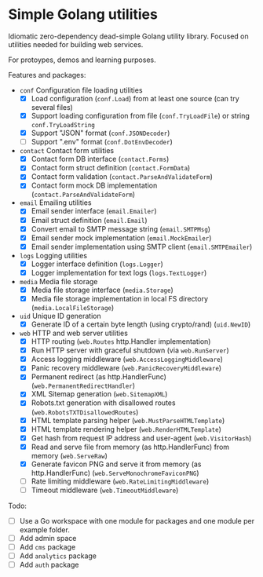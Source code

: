 # Simple Golang utilities

Idiomatic zero-dependency dead-simple Golang utility library.
Focused on utilities needed for building web services.

For protoypes, demos and learning purposes.

Features and packages:
<!-- - `auth` Authentication utilities -->
- `conf` Configuration file loading utilities
	- [x] Load configuration (`conf.Load`) from at least one source (can try several files)
	- [x] Support loading configuration from file (`conf.TryLoadFile`) or string `conf.TryLoadString`
	- [x] Support "JSON" format (`conf.JSONDecoder`)
	- [ ] Support ".env" format (`conf.DotEnvDecoder`)
- `contact` Contact form utilities
	- [x] Contact form DB interface (`contact.Forms`)
	- [x] Contact form struct definition (`contact.FormData`)
	- [x] Contact form validation (`contact.ParseAndValidateForm`)
	- [x] Contact form mock DB implementation (`contact.ParseAndValidateForm`)
- `email` Emailing utilities
	- [x] Email sender interface (`email.Emailer`)
	- [x] Email struct definition (`email.Email`)
	- [x] Convert email to SMTP message string (`email.SMTPMsg`)
	- [x] Email sender mock implementation (`email.MockEmailer`)
	- [x] Email sender implementation using SMTP client (`email.SMTPEmailer`)
- `logs` Logging utilities
	- [x] Logger interface definition (`logs.Logger`)
	- [x] Logger implementation for text logs (`logs.TextLogger`)
- `media` Media file storage
	- [x] Media file storage interface (`media.Storage`)
	- [x] Media file storage implementation in local FS directory (`media.LocalFileStorage`)
- `uid` Unique ID generation
	- [x] Generate ID of a certain byte length (using crypto/rand) (`uid.NewID`)
- `web` HTTP and web server utilities
	- [x] HTTP routing (`web.Routes` http.Handler implementation)
	- [x] Run HTTP server with graceful shutdown (via `web.RunServer`)
	- [x] Access logging middleware (`web.AccessLoggingMiddleware`)
	- [x] Panic recovery middleware (`web.PanicRecoveryMiddleware`)
	- [x] Permanent redirect (as http.HandlerFunc) (`web.PermanentRedirectHandler`)
	- [x] XML Sitemap generation (`web.SitemapXML`)
	- [x] Robots.txt generation with disallowed routes (`web.RobotsTXTDisallowedRoutes`)
	- [x] HTML template parsing helper (`web.MustParseHTMLTemplate`)
	- [x] HTML template rendering helper (`web.RenderHTMLTemplate`)
	- [x] Get hash from request IP address and user-agent (`web.VisitorHash`)
	- [x] Read and serve file from memory (as http.HandlerFunc) from memory (`web.ServeRaw`)
	- [x] Generate favicon PNG and serve it from memory (as http.HandlerFunc) (`web.ServeMonochromeFaviconPNG`)
	- [ ] Rate limiting middleware (`web.RateLimitingMiddleware`)
	- [ ] Timeout middleware (`web.TimeoutMiddleware`)

Todo:
- [ ] Use a Go workspace with one module for packages and one module per example folder.
- [ ] Add admin space
- [ ] Add `cms` package
- [ ] Add `analytics` package
- [ ] Add `auth` package